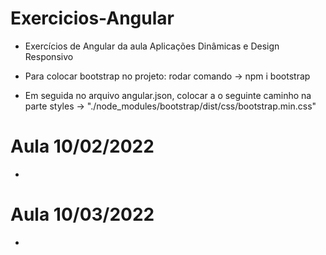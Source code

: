 # Exercicios-Angular

- Exercícios de Angular da aula Aplicações Dinâmicas e Design Responsivo 

- Para colocar bootstrap no projeto: rodar comando -> npm i bootstrap 

- Em seguida no arquivo angular.json, colocar a o seguinte caminho na parte styles -> "./node_modules/bootstrap/dist/css/bootstrap.min.css"

# Aula 10/02/2022

- 


# Aula 10/03/2022

- 